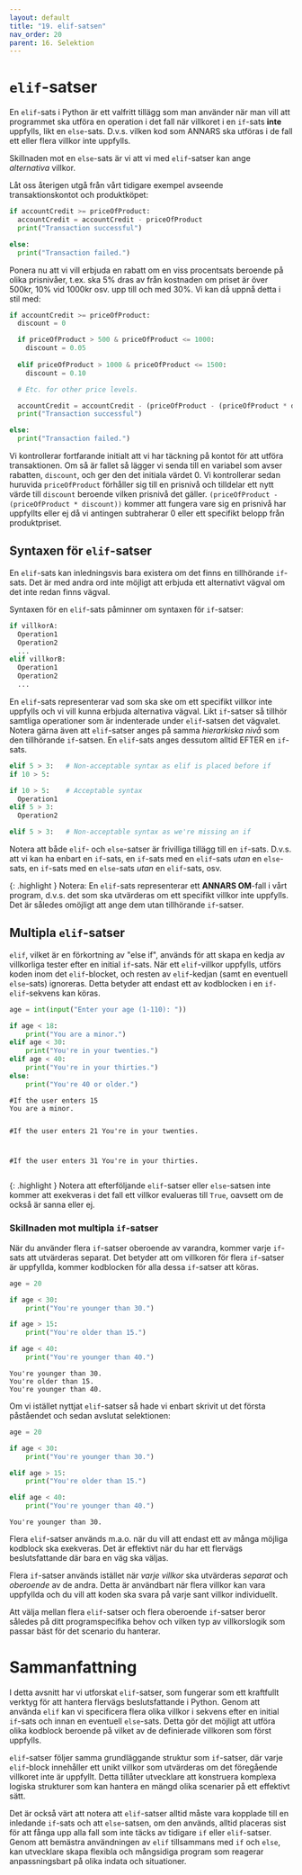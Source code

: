 ```yaml
---
layout: default
title: "19. elif-satsen"
nav_order: 20
parent: 16. Selektion
---
```


# `elif`-satser
En `elif`-sats i Python är ett valfritt tillägg som man använder när man vill att programmet ska utföra en operation i det fall när villkoret i en `if`-sats **inte** uppfylls, likt en `else`-sats. D.v.s. vilken kod som ANNARS ska utföras i de fall ett eller flera villkor inte uppfylls.

Skillnaden mot en `else`-sats är vi att vi med `elif`-satser kan ange _alternativa_ villkor.

Låt oss återigen utgå från vårt tidigare exempel avseende transaktionskontot och produktköpet:
```python
if accountCredit >= priceOfProduct:
  accountCredit = accountCredit - priceOfProduct
  print("Transaction successful")

else:
  print("Transaction failed.")
```

Ponera nu att vi vill erbjuda en rabatt om en viss procentsats beroende på olika prisnivåer, t.ex. ska 5% dras av från kostnaden om priset är över 500kr, 10% vid 1000kr osv. upp till och med 30%. Vi kan då uppnå detta i stil med:
```python
if accountCredit >= priceOfProduct:
  discount = 0

  if priceOfProduct > 500 & priceOfProduct <= 1000:
    discount = 0.05
    
  elif priceOfProduct > 1000 & priceOfProduct <= 1500:
    discount = 0.10

  # Etc. for other price levels.

  accountCredit = accountCredit - (priceOfProduct - (priceOfProduct * discount))
  print("Transaction successful")

else:
  print("Transaction failed.")
```

Vi kontrollerar fortfarande initialt att vi har täckning på kontot för att utföra transaktionen. Om så är fallet så lägger vi senda till en variabel som avser rabatten, `discount`, och ger den det initiala värdet 0. Vi kontrollerar sedan huruvida `priceOfProduct` förhåller sig till en prisnivå och tilldelar ett nytt värde till `discount` beroende vilken prisnivå det gäller. `(priceOfProduct - (priceOfProduct * discount))` kommer att fungera vare sig en prisnivå har uppfyllts eller ej då vi antingen subtraherar 0 eller ett specifikt belopp från produktpriset.

## Syntaxen för `elif`-satser
En `elif`-sats kan inledningsvis bara existera om det finns en tillhörande `if`-sats. Det är med andra ord inte möjligt att erbjuda ett alternativt vägval om det inte redan finns vägval. 

Syntaxen för en `elif`-sats påminner om syntaxen för `if`-satser:
```python
if villkorA:
  Operation1
  Operation2
  ...
elif villkorB:
  Operation1
  Operation2
  ...
```

En `elif`-sats representerar vad som ska ske om ett specifikt villkor inte uppfylls och vi vill kunna erbjuda alternativa vägval. Likt `if`-satser så tillhör samtliga operationer som är indenterade under `elif`-satsen det vägvalet. Notera gärna även att `elif`-satser anges på samma _hierarkiska nivå_ som den tillhörande `if`-satsen. En `elif`-sats anges dessutom alltid EFTER en `if`-sats.
```python
elif 5 > 3:   # Non-acceptable syntax as elif is placed before if
if 10 > 5: 

if 10 > 5:    # Acceptable syntax
  Operation1
elif 5 > 3:
  Operation2

elif 5 > 3:   # Non-acceptable syntax as we're missing an if
```
Notera att både `elif`- och `else`-satser är frivilliga tillägg till en `if`-sats. D.v.s. att vi kan ha enbart en `if`-sats, en `if`-sats med en `elif`-sats _utan_ en `else`-sats, en `if`-sats med en `else`-sats _utan_ en `elif`-sats, osv.

{: .highlight }
Notera: En `elif`-sats representerar ett **ANNARS OM**-fall i vårt program, d.v.s. det som ska utvärderas om ett specifikt villkor inte uppfylls. Det är således omöjligt att ange dem utan tillhörande `if`-satser.

## Multipla `elif`-satser
`elif`, vilket är en förkortning av "else if", används för att skapa en kedja av villkorliga tester efter en initial `if`-sats. När ett `elif`-villkor uppfylls, utförs koden inom det `elif`-blocket, och resten av `elif`-kedjan (samt en eventuell `else`-sats) ignoreras. Detta betyder att endast ett av kodblocken i en `if-elif`-sekvens kan köras.
```python
age = int(input("Enter your age (1-110): "))

if age < 18:
    print("You are a minor.")
elif age < 30:
    print("You're in your twenties.")
elif age < 40:
    print("You're in your thirties.")
else:
    print("You're 40 or older.")
```
<div class="code-example" markdown="1">
<pre><code>#If the user enters 15
You are a minor.

#If the user enters 21
You're in your twenties.

#If the user enters 31
You're in your thirties.</code></pre>
</div>

{: .highlight }
Notera att efterföljande `elif`-satser eller `else`-satsen inte kommer att exekveras i det fall ett villkor evalueras till `True`, oavsett om de också är sanna eller ej.

### Skillnaden mot multipla `if`-satser
När du använder flera `if`-satser oberoende av varandra, kommer varje `if`-sats att utvärderas separat. Det betyder att om villkoren för flera `if`-satser är uppfyllda, kommer kodblocken för alla dessa `if`-satser att köras.
```python
age = 20

if age < 30:
    print("You're younger than 30.")

if age > 15:
    print("You're older than 15.")

if age < 40:
    print("You're younger than 40.")
```
<div class="code-example" markdown="1">
<pre><code>You're younger than 30.
You're older than 15.
You're younger than 40.</code></pre>
</div>

Om vi istället nyttjat `elif`-satser så hade vi enbart skrivit ut det första påståendet och sedan avslutat selektionen:
```python
age = 20

if age < 30:
    print("You're younger than 30.")

elif age > 15:
    print("You're older than 15.")

elif age < 40:
    print("You're younger than 40.")
```
<div class="code-example" markdown="1">
<pre><code>You're younger than 30.</code></pre>
</div>

Flera `elif`-satser används m.a.o. när du vill att endast ett av många möjliga kodblock ska exekveras. Det är effektivt när du har ett flervägs beslutsfattande där bara en väg ska väljas.

Flera `if`-satser används istället när _varje villkor_ ska utvärderas _separat_ och _oberoende_ av de andra. Detta är användbart när flera villkor kan vara uppfyllda och du vill att koden ska svara på varje sant villkor individuellt.

Att välja mellan flera `elif`-satser och flera oberoende `if`-satser beror således på ditt programspecifika behov och vilken typ av villkorslogik som passar bäst för det scenario du hanterar.

# Sammanfattning
I detta avsnitt har vi utforskat `elif`-satser, som fungerar som ett kraftfullt verktyg för att hantera flervägs beslutsfattande i Python. Genom att använda `elif` kan vi specificera flera olika villkor i sekvens efter en initial `if`-sats och innan en eventuell `else`-sats. Detta gör det möjligt att utföra olika kodblock beroende på vilket av de definierade villkoren som först uppfylls.

`elif`-satser följer samma grundläggande struktur som `if`-satser, där varje `elif`-block innehåller ett unikt villkor som utvärderas om det föregående villkoret inte är uppfyllt. Detta tillåter utvecklare att konstruera komplexa logiska strukturer som kan hantera en mängd olika scenarier på ett effektivt sätt.

Det är också värt att notera att `elif`-satser alltid måste vara kopplade till en inledande `if`-sats och att `else`-satsen, om den används, alltid placeras sist för att fånga upp alla fall som inte täcks av tidigare `if` eller `elif`-satser. Genom att bemästra användningen av `elif` tillsammans med `if` och `else`, kan utvecklare skapa flexibla och mångsidiga program som reagerar anpassningsbart på olika indata och situationer.